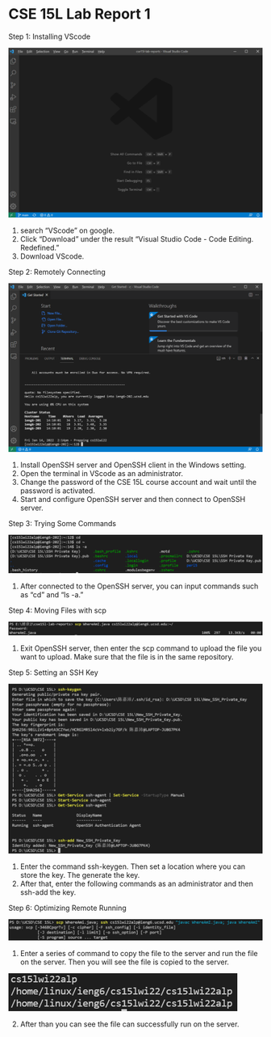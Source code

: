# CSE 15L Lab Report 1

Step 1: Installing VScode

![Image](Step1.PNG)

1. search “VScode” on google.
2. Click “Download” under the result “Visual Studio Code - Code Editing. Redefined.”
3. Download VScode.

Step 2: Remotely Connecting

![Image](Step2.PNG)

1. Install OpenSSH server and OpenSSH client in the Windows setting.
2. Open the terminal in VScode as an administrator.
3. Change the password of the CSE 15L course account and wait until the password is activated.
4. Start and configure OpenSSH server and then connect to OpenSSH server.

Step 3: Trying Some Commands

![Image](Step3.PNG)

1. After connected to the OpenSSH server, you can input commands such as “cd” and “ls -a.”

Step 4: Moving Files with scp

![Image](Step4.PNG)

1. Exit OpenSSH server, then enter the scp command to upload the file you want to upload. Make sure that the file is in the same repository.

Step 5: Setting an SSH Key

![Image](Step5.PNG)

1. Enter the command ssh-keygen. Then set a location where you can store the key. The generate the key.
2. After that, enter the following commands as an administrator and then ssh-add the key.

Step 6: Optimizing Remote Running

![Image](Step6_1.PNG)

1. Enter a series of command to copy the file to the server and run the file on the server.
Then you will see the file is copied to the server.

![Image](Step6_2.PNG)

2. After than you can see the file can successfully run on the server.
